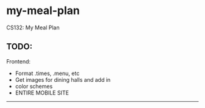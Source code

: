 my-meal-plan
============

CS132: My Meal Plan

TODO:
---------
Frontend:
* Format .times, .menu, etc
* Get images for dining halls and add in
* color schemes
* ENTIRE MOBILE SITE
-------
